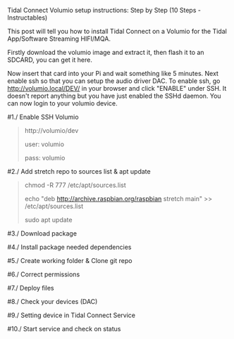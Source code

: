 Tidal Connect Volumio setup instructions: Step by Step (10 Steps - Instructables)

This post will tell you how to install Tidal Connect on a Volumio for the Tidal App/Software Streaming HIFI/MQA.

Firstly download the volumio image and extract it, then flash it to an SDCARD, you can get it here.

Now insert that card into your Pi and wait something like 5 minutes. Next enable ssh so that you can setup the audio driver DAC. 
To enable ssh, go http://volumio.local/DEV/ in your browser and click "ENABLE" under SSH. 
It doesn't report anything but you have just enabled the SSHd daemon. You can now login to your volumio device.

#1./ Enable SSH Volumio
> http://volumio/dev
> 
> user: volumio
> 
> pass: volumio

#2./ Add stretch repo to sources list & apt update
> chmod -R 777 /etc/apt/sources.list
> 
> echo "deb http://archive.raspbian.org/raspbian stretch main" >> /etc/apt/sources.list
> 
> sudo apt update

#3./ Download package

#4./ Install package needed dependencies

#5./ Create working folder & Clone git repo

#6./ Correct permissions

#7./ Deploy files

#8./ Check your devices (DAC)

#9./ Setting device in Tidal Connect Service

#10./ Start service and check on status

